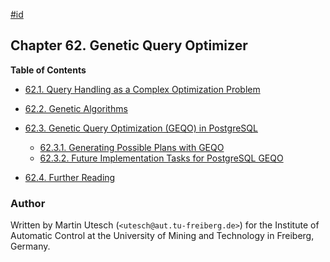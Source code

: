[#id](#GEQO)

## Chapter 62. Genetic Query Optimizer

**Table of Contents**

  * [62.1. Query Handling as a Complex Optimization Problem](geqo-intro)
  * [62.2. Genetic Algorithms](geqo-intro2)
  * [62.3. Genetic Query Optimization (GEQO) in PostgreSQL](geqo-pg-intro)

    - [62.3.1. Generating Possible Plans with GEQO](geqo-pg-intro#GEQO-PG-INTRO-GEN-POSSIBLE-PLANS)
    - [62.3.2. Future Implementation Tasks for PostgreSQL GEQO](geqo-pg-intro#GEQO-FUTURE)

* [62.4. Further Reading](geqo-biblio)

### Author

Written by Martin Utesch (`<utesch@aut.tu-freiberg.de>`) for the Institute of Automatic Control at the University of Mining and Technology in Freiberg, Germany.